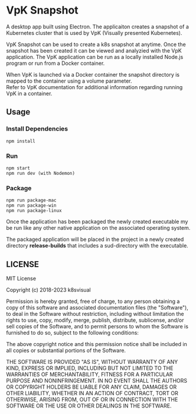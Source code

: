 # VpK Snapshot

A desktop app built using Electron.  The applicaiton creates a snapshot of a Kubernetes cluster that is used by VpK (Visually presented Kubernetes).  

VpK Snapshot can be used to create a k8s snapshot at anytime. Once the snapshot has been created it can be viewed and analyzied with the VpK application.  The VpK application can be run as a locally installed Node.js program or run from a Docker container.  

When VpK is launched via a Docker container the snapshot directory is mapped to the container using a volume parameter.  
Refer to VpK documentation for additional information regarding running VpK in a container.

## Usage

### Install Dependencies

```
npm install
```

### Run

```
npm start
npm run dev (with Nodemon)
```

### Package

```
npm run package-mac
npm run package-win
npm run package-linux
```

Once the application has been packaged the newly created executable my be run like any other native application on the associated operating system.  

The packaged application will be placed in the project in a newly created directory __release-builds__ that includes a sud-directory with the executable.


## LICENSE

MIT License

Copyright (c) 2018-2023 k8svisual

Permission is hereby granted, free of charge, to any person obtaining a copy of this software and associated documentation files (the "Software"), to deal in the Software without restriction, including without limitation the rights to use, copy, modify, merge, publish, distribute, sublicense, and/or sell copies of the Software, and to permit persons to whom the Software is furnished to do so, subject to the following conditions:

The above copyright notice and this permission notice shall be included in all copies or substantial portions of the Software.

THE SOFTWARE IS PROVIDED "AS IS", WITHOUT WARRANTY OF ANY KIND, EXPRESS OR IMPLIED, INCLUDING BUT NOT LIMITED TO THE WARRANTIES OF MERCHANTABILITY, FITNESS FOR A PARTICULAR PURPOSE AND NONINFRINGEMENT. IN NO EVENT SHALL THE AUTHORS OR COPYRIGHT HOLDERS BE LIABLE FOR ANY CLAIM, DAMAGES OR OTHER LIABILITY, WHETHER IN AN ACTION OF CONTRACT, TORT OR OTHERWISE, ARISING FROM, OUT OF OR IN CONNECTION WITH THE SOFTWARE OR THE USE OR OTHER DEALINGS IN THE SOFTWARE.
